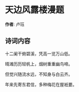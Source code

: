 # 天边风露楼漫题

**作者**: 卢珏

## 诗词内容

十二阑干俯碧溪，凭高一览万山低。

晴滩历历轻帆上，烟树重重幽鸟啼。

但觉兴随流水远，不知身与白云齐。

年来先寄东君信，多种梅花在屋衹要。


